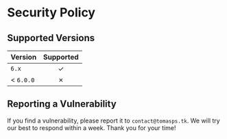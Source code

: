 # Security Policy

## Supported Versions

| Version   | Supported |
|:----------|:---------:|
| `6.x`     |     ✓     |
| < `6.0.0` |     ✗     |

## Reporting a Vulnerability

If you find a vulnerability, please report it to `contact@tomasps.tk`.
We will try our best to respond within a week. Thank you for your time!
